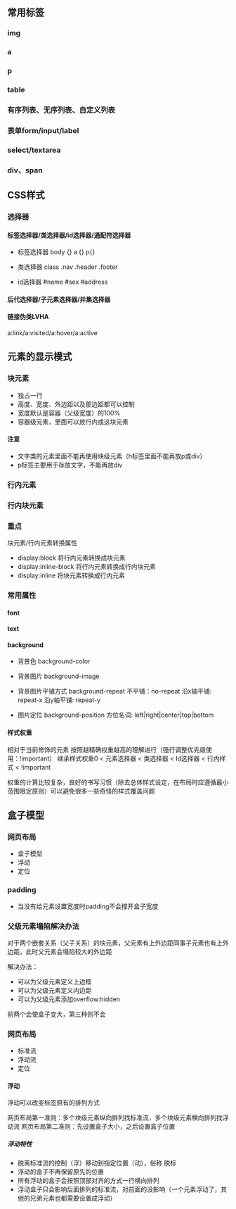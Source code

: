 ## 常用标签

### img
### a
### p
### table
### 有序列表、无序列表、自定义列表
### 表单form/input/label
### select/textarea
### div、span

## CSS样式 

### 选择器

#### 标签选择器/类选择器/id选择器/通配符选择器
- 标签选择器
    body {} 
    a {} 
    p{}

- 类选择器 class
    .nav 
    .header 
    .footer    
- id选择器
    #name
    #sex
    #address

#### 后代选择器/子元素选择器/并集选择器

#### 链接伪类LVHA
a:link/a:visited/a:hover/a:active

## 元素的显示模式
### 块元素
- 独占一行
- 高度、宽度、外边距以及那边距都可以控制
- 宽度默认是容器（父级宽度）的100%
- 容器级元素，里面可以放行内或这块元素
#### 注意
- 文字类的元素里面不能再使用块级元素（h标签里面不能再放p或div）
- p标签主要用于存放文字，不能再放div

### 行内元素
### 行内块元素

### 重点
块元素/行内元素转换属性
- display:block 将行内元素转换成块元素
- display:inline-block 将行内元素转换成行内块元素
- display:inline 将块元素转换成行内元素

### 常用属性
#### font
#### text
#### background
- 背景色
background-color

- 背景图片
background-image

- 背景图片平铺方式
background-repeat
不平铺：no-repeat
沿x轴平铺: repeat-x
沿y轴平铺: repeat-y

- 图片定位
background-position
方位名词: left|right|center|top|bottom

#### 样式权重

相对于当前修饰的元素 按照越精确权重越高的理解进行（强行调整优先级使用：!important）
继承样式权重0 < 元素选择器 < 类选择器 < Id选择器 < 行内样式 < !important

权重的计算比较复杂，良好的书写习惯（除去总体样式设定，在布局时应遵循最小范围限定原则）可以避免很多一些奇怪的样式覆盖问题


## 盒子模型
### 网页布局
- 盒子模型
- 浮动
- 定位

### padding
- 当没有给元素设置宽度时padding不会撑开盒子宽度
 

### 父级元素塌陷解决办法

对于两个嵌套关系（父子关系）的块元素，父元素有上外边距同事子元素也有上外边距，此时父元素会塌陷较大的外边距

解决办法：

- 可以为父级元素定义上边框
- 可以为父级元素定义内边距
- 可以为父级元素添加overflow:hidden

前两个会使盒子变大，第三种则不会

### 网页布局
- 标准流
- 浮动流
- 定位

#### 浮动
浮动可以改变标签原有的排列方式

网页布局第一准则：多个块级元素纵向排列找标准流，多个块级元素横向排列找浮动流
网页布局第二准则：先设置盒子大小，之后设置盒子位置

##### 浮动特性
- 脱离标准流的控制（浮）移动到指定位置（动），俗称 脱标
- 浮动的盒子不再保留原先的位置
- 所有浮动的盒子会按照顶部对齐的方式一行横向排列
- 浮动盒子只会影响后面排列的标准流，对前面的没影响（一个元素浮动了，其他的兄弟元素也都需要设置成浮动）





